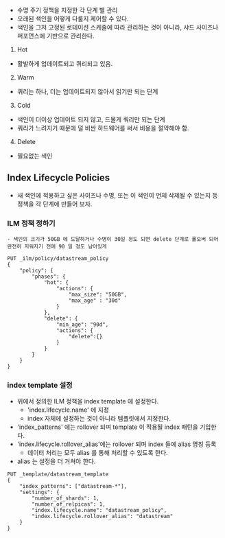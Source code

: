- 수명 주기 정책을 지정한 각 단계 별 관리
- 오래된 색인을 어떻게 다룰지 제어할 수 있다.
- 색인을 그저 고정된 로테이션 스케줄에 따라 관리하는 것이 아니라, 샤드 사이즈나 퍼포먼스에 기반으로 관리한다.


1. Hot
- 활발하게 업데이트되고 쿼리되고 있음.

2. Warm
- 쿼리는 하나, 더는 업데이트되지 않아서 읽기만 되는 단계

3. Cold
- 색인이 더이상 업데이트 되지 않고, 드물게 쿼리만 되는 단계
- 쿼리가 느려지기 때문에 덜 비싼 하드웨어를 써서 비용을 절약해야 함.

4.  Delete
- 필요없는 색인

## Index Lifecycle Policies

- 새 색인에 적용하고 싶은 사이즈나 수명, 또는 이 색인이 언제 삭제될 수 있는지 등 정책을 각 단계에 만들어 보자.

### ILM 정책 정하기
	- 색인의 크기가 50GB 에 도달하거나 수명이 30일 정도 되면 delete 단계로 롤오버 되어 완전히 지워지기 전에 90 일 정도 남아있게

~~~
PUT _ilm/policy/datastream_policy
{
	"policy": {
		"phases": {
			"hot": {
				"actions": {
					"max_size": "50GB",
					"max_age" : "30d"
				}
			},
			"delete": {
				"min_age": "90d",
				"actions": {
					"delete":{}
				}
			}
		}
	}
}
~~~

### index template 설정
- 위에서 정의한 ILM 정책을 index template 에 설정한다.
	- 'index.lifecycle.name' 에 지정
	- index 자체에 설정하는 것이 아니라 템플릿에서 지정한다.
- 'index_patterns' 에는 rollover 되며 template 이 적용될 index 패턴을 기입한다.
- 'index.lifecycle.rollover_alias'에는 rollover 되며 index 들에 alias 명칭 등록
	- 데이터 처리는 모두 alias 를 통해 처리할 수 있도록 한다.
- alias 는 설정을 더 거쳐야 한다.

~~~
PUT _template/datastream_template
{
	"index_patterns": ["datastream-*"],
	"settings": {
		"number_of_shards": 1,
		"number_of_relpicas": 1,
		"index.lifecycle.name": "datastream_policy",
		"index.lifecycle.rollover_alias": "datastream"
	}
}
~~~